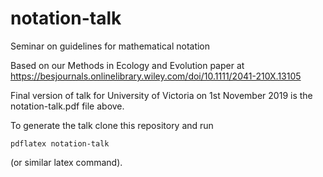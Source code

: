 # notation-talk
Seminar on guidelines for mathematical notation

Based on our Methods in Ecology and Evolution paper at https://besjournals.onlinelibrary.wiley.com/doi/10.1111/2041-210X.13105

Final version of talk for University of Victoria on 1st November 2019 is the notation-talk.pdf file above.

To generate the talk clone this repository and run
```
pdflatex notation-talk
```
(or similar latex command).
